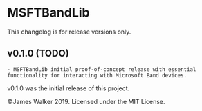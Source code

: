 # MSFTBandLib

This changelog is for release versions only.

## v0.1.0 (TODO)
	- MSFTBandLib initial proof-of-concept release with essential functionality for interacting with Microsoft Band devices.

v0.1.0 was the initial release of this project.

©James Walker 2019. Licensed under the MIT License.